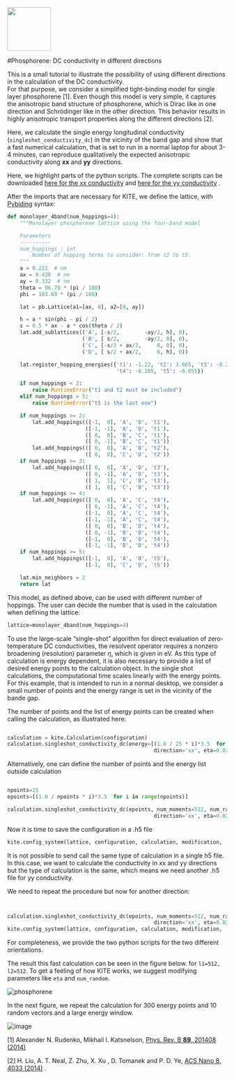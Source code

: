 

<img src=https://user-images.githubusercontent.com/39924384/41094707-9e4ead6e-6a25-11e8-9e16-070a3236c8da.png width="100">

#Phosphorene: DC conductivity in different directions


This is a small tutorial to illustrate the possibility of using different directions in the calculation of the DC conductivity.  
For that purpose, we consider a simplified tight-binding model for single layer phosphorene [1]. Even though this model is very simple, it captures the anisotropic band structure of phosphorene, which is Dirac like in one direction and Schrödinger like in the other direction. This behavior results in  highly anisotropic transport properties along the different directions [2].

Here, we calculate the single energy longitudinal conductivity (```singleshot_conductivity_dc```) in the vicinity of the band gap and show that a fast numerical calculation, that is set to run in a normal laptop for about 3-4 minutes, can reproduce qualitatively the expected anisotropic conductivity along **xx** and **yy** directions.

Here, we highlight parts of the python scripts. The complete scripts can be downloaded [here for the xx conductivity](https://gist.github.com/quantum-kite/74fe8e72c5be3c3caf74b7620a9ffa7f)  and [here for the yy conductivity](https://gist.github.com/quantum-kite/b5ea92e6be62c8095efbed2fa8a98587) . 

After the imports that are necessary for KITE, we define the lattice, with [Pybiding](http://docs.pybinding.site/en/stable/tutorial/index.html)  syntax:


```python
def monolayer_4band(num_hoppings=4):
    """Monolayer phosphorene lattice using the four-band model

    Parameters
    ----------
    num_hoppings : int
        Number of hopping terms to consider: from t2 to t5.
    """
    a = 0.222  # nm
    ax = 0.438  # nm
    ay = 0.332  # nm
    theta = 96.79 * (pi / 180)
    phi = 103.69 * (pi / 180)

    lat = pb.Lattice(a1=[ax, 0], a2=[0, ay])

    h = a * sin(phi - pi / 2)
    s = 0.5 * ax - a * cos(theta / 2)
    lat.add_sublattices(('A', [-s/2,        -ay/2, h], 0),
                        ('B', [ s/2,        -ay/2, 0], 0),
                        ('C', [-s/2 + ax/2,     0, 0], 0),
                        ('D', [ s/2 + ax/2,     0, h], 0))

    lat.register_hopping_energies({'t1': -1.22, 't2': 3.665, 't3': -0.205,
                                   't4': -0.105, 't5': -0.055})

    if num_hoppings < 2:
        raise RuntimeError("t1 and t2 must be included")
    elif num_hoppings > 5:
        raise RuntimeError("t5 is the last one")

    if num_hoppings >= 2:
        lat.add_hoppings(([-1,  0], 'A', 'D', 't1'),
                         ([-1, -1], 'A', 'D', 't1'),
                         ([ 0,  0], 'B', 'C', 't1'),
                         ([ 0, -1], 'B', 'C', 't1'))
        lat.add_hoppings(([ 0,  0], 'A', 'B', 't2'),
                         ([ 0,  0], 'C', 'D', 't2'))
    if num_hoppings >= 3:
        lat.add_hoppings(([ 0,  0], 'A', 'D', 't3'),
                         ([ 0, -1], 'A', 'D', 't3'),
                         ([ 1,  1], 'C', 'B', 't3'),
                         ([ 1,  0], 'C', 'B', 't3'))
    if num_hoppings >= 4:
        lat.add_hoppings(([ 0,  0], 'A', 'C', 't4'),
                         ([ 0, -1], 'A', 'C', 't4'),
                         ([-1,  0], 'A', 'C', 't4'),
                         ([-1, -1], 'A', 'C', 't4'),
                         ([ 0,  0], 'B', 'D', 't4'),
                         ([ 0, -1], 'B', 'D', 't4'),
                         ([-1,  0], 'B', 'D', 't4'),
                         ([-1, -1], 'B', 'D', 't4'))
    if num_hoppings >= 5:
        lat.add_hoppings(([-1,  0], 'A', 'B', 't5'),
                         ([-1,  0], 'C', 'D', 't5'))

    lat.min_neighbors = 2
    return lat
```

This model, as defined above, can be used with different number of hoppings.  The user can decide the number that is used in the calculation when defining the lattice:


```python
lattice=monolayer_4band(num_hoppings=4)
```


To use the large-scale “single-shot” algorithm for direct evaluation of zero-temperature DC conductivities, the resolvent operator requires a nonzero broadening (resolution) parameter $\eta$, which is given in eV. As this type of calculation is energy dependent, it is also necessary to provide a list of desired energy points to the calculation object. In the single shot calculations, the computational time scales linearly with the energy points. For this example, that is intended to run in a normal desktop, we consider a small number of points and the energy range is set in the vicinity of the bande gap. 

The number of points and the list of energy points can be created when calling the calculation, as illustrated here:

```python

calculation = kite.Calculation(configuration)
calculation.singleshot_conductivity_dc(energy=[(1.0 / 25 * i)*3.5  for i in range(25)], num_moments=512, num_random=5, num_disorder=1,
                                               direction='xx', eta=0.02)
```
Alternatively, one can define the number of points and the energy list outside calculation

```python

npoints=25
epoints=[(1.0 / npoints * i)*3.5  for i in range(npoints)]

calculation.singleshot_conductivity_dc(epoints, num_moments=512, num_random=5, num_disorder=1,
                                               direction='xx', eta=0.02)
```
Now it is time to save the configuration in a .h5 file 

```python
kite.config_system(lattice, configuration, calculation, modification, 'phxx.h5')
```
It is not possible to send call the same type of calculation in a single h5 file.
In this case, we want to calculate the conductivity in xx and yy directions but the type of calculation is the same, which means we need another .h5 file for yy conductivity.

We need to repeat the procedure but now for another direction:


```python


calculation.singleshot_conductivity_dc(epoints, num_moments=512, num_random=5, num_disorder=1,
                                               direction='xx', eta=0.02)
kite.config_system(lattice, configuration, calculation, modification, 'phyy.h5')

```
For completeness, we provide the two python scripts for the two different orientations.

The result this fast calculation can be seen in the figure below. for `l1=512, l2=512`. To get a feeling of how KITE works, we suggest modifying parameters like `eta` and `num_random`.

![phosphorene](https://user-images.githubusercontent.com/39924384/41162704-027e27aa-6b0d-11e8-85bf-a93b817532fe.png) 



In the next figure, we repeat the calculation for 300 energy points and 10 random vectors and a large energy window.

![image](https://user-images.githubusercontent.com/39924384/41166004-876ff8be-6b15-11e8-93b8-c003592dce88.png)

[1] Alexander N. Rudenko, Mikhail I. Katsnelson, [Phys. Rev. B **89**, 201408 (2014)](https://journals.aps.org/prb/abstract/10.1103/PhysRevB.89.201408) 

[2] H. Liu, A. T. Neal, Z. Zhu, X. Xu , D. Tomanek and P. D. Ye, [ACS Nano 8, 4033 (2014)](https://pubs.acs.org/doi/10.1021/nn501226z) .

